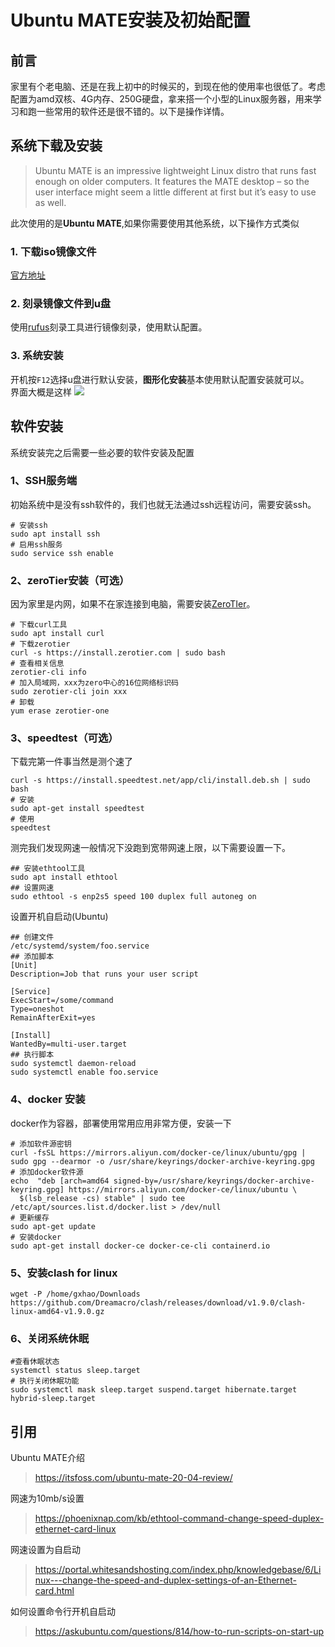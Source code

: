 # Ubuntu MATE安装及初始配置
## 前言
家里有个老电脑、还是在我上初中的时候买的，到现在他的使用率也很低了。考虑配置为amd双核、4G内存、250G硬盘，拿来搭一个小型的Linux服务器，用来学习和跑一些常用的软件还是很不错的。以下是操作详情。

## 系统下载及安装
> Ubuntu MATE is an impressive lightweight Linux distro that runs fast enough on older computers. It features the MATE desktop – so the user interface might seem a little different at first but it’s easy to use as well.

此次使用的是**Ubuntu MATE**,如果你需要使用其他系统，以下操作方式类似
### 1. 下载iso镜像文件
[官方地址](https://ubuntu-mate.org/download/amd64/)
### 2. 刻录镜像文件到u盘
使用[rufus](https://rufus.ie/en/)刻录工具进行镜像刻录，使用默认配置。
### 3. 系统安装
开机按`F12`选择u盘进行默认安装，**图形化安装**基本使用默认配置安装就可以。  
界面大概是这样
![](https://note.youdao.com/yws/api/personal/file/129741D0E59A44EB9969ADFDDB1A010F?method=download&shareKey=c36fcbdab60d0ee03411abcd6efe0778)
## 软件安装
系统安装完之后需要一些必要的软件安装及配置
### 1、SSH服务端
初始系统中是没有ssh软件的，我们也就无法通过ssh远程访问，需要安装ssh。
```
# 安装ssh
sudo apt install ssh
# 启用ssh服务
sudo service ssh enable
```
### 2、zeroTier安装（可选）
因为家里是内网，如果不在家连接到电脑，需要安装[ZeroTIer](https://www.zerotier.com/download/)。
```
# 下载curl工具
sudo apt install curl
# 下载zerotier
curl -s https://install.zerotier.com | sudo bash
# 查看相关信息
zerotier-cli info
# 加入局域网，xxx为zero中心的16位网络标识码
sudo zerotier-cli join xxx
# 卸载
yum erase zerotier-one
```
### 3、speedtest（可选）
下载完第一件事当然是测个速了
```
curl -s https://install.speedtest.net/app/cli/install.deb.sh | sudo bash
# 安装
sudo apt-get install speedtest
# 使用
speedtest
``` 
测完我们发现网速一般情况下没跑到宽带网速上限，以下需要设置一下。
```
## 安装ethtool工具
sudo apt install ethtool
## 设置网速
sudo ethtool -s enp2s5 speed 100 duplex full autoneg on
```
设置开机自启动(Ubuntu)
```
## 创建文件
/etc/systemd/system/foo.service
## 添加脚本
[Unit]
Description=Job that runs your user script

[Service]
ExecStart=/some/command
Type=oneshot
RemainAfterExit=yes

[Install]
WantedBy=multi-user.target
## 执行脚本
sudo systemctl daemon-reload
sudo systemctl enable foo.service
```

### 4、docker 安装
docker作为容器，部署使用常用应用非常方便，安装一下
```
# 添加软件源密钥
curl -fsSL https://mirrors.aliyun.com/docker-ce/linux/ubuntu/gpg | sudo gpg --dearmor -o /usr/share/keyrings/docker-archive-keyring.gpg
# 添加docker软件源
echo  "deb [arch=amd64 signed-by=/usr/share/keyrings/docker-archive-keyring.gpg] https://mirrors.aliyun.com/docker-ce/linux/ubuntu \
  $(lsb_release -cs) stable" | sudo tee /etc/apt/sources.list.d/docker.list > /dev/null
# 更新缓存
sudo apt-get update
# 安装docker
sudo apt-get install docker-ce docker-ce-cli containerd.io

```
### 5、安装clash for linux
```
wget -P /home/gxhao/Downloads https://github.com/Dreamacro/clash/releases/download/v1.9.0/clash-linux-amd64-v1.9.0.gz
``` 
### 6、关闭系统休眠
```
#查看休眠状态
systemctl status sleep.target
# 执行关闭休眠功能
sudo systemctl mask sleep.target suspend.target hibernate.target hybrid-sleep.target
```


## 引用
Ubuntu MATE介绍
> https://itsfoss.com/ubuntu-mate-20-04-review/  

网速为10mb/s设置
> https://phoenixnap.com/kb/ethtool-command-change-speed-duplex-ethernet-card-linux

网速设置为自启动
> https://portal.whitesandshosting.com/index.php/knowledgebase/6/Linux---change-the-speed-and-duplex-settings-of-an-Ethernet-card.html

如何设置命令行开机自启动
> https://askubuntu.com/questions/814/how-to-run-scripts-on-start-up